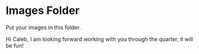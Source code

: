 # Images Folder

Put your images in this folder.

Hi Caleb, I am looking forward working with you through the quarter, it will be fun!